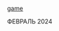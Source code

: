 [game](https://rolling-scopes-school.github.io/alimbaeva-JSFE2023Q4/nonograms/src/index.html)

ФЕВРАЛЬ 2024